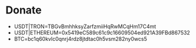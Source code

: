


# Donate

- USDT|TRON=TBGvBmhhksyZarfzmiiHqRwMCqHm17C4mt
- USDT|ETHEREUM=0x5419eC589c61c9c16609504ed921A39FBd867532
- BTC=bc1q60kvlc0qnrj4rdz8jtdtac0h5vsm282ny0wcs5
